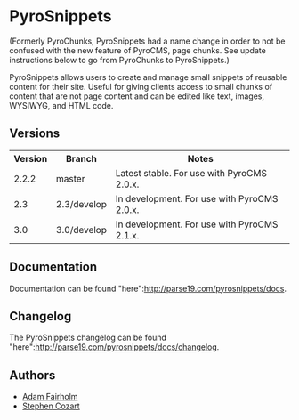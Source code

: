 # PyroSnippets

(Formerly PyroChunks, PyroSnippets had a name change in order to not be confused with the new feature of PyroCMS, page chunks. See update instructions below to go from PyroChunks to PyroSnippets.)

PyroSnippets allows users to create and manage small snippets of reusable content for their site. Useful for giving clients access to small chunks of content that are not page content and can be edited like text, images, WYSIWYG, and HTML code.

## Versions

<table>
	<tr>
		<th>Version</th>
		<th>Branch</th>
		<th>Notes</th>
	</tr>
	<tr>
		<td>2.2.2</td>
		<td>master</td>
		<td>Latest stable. For use with PyroCMS 2.0.x.</td>
	</tr>
	<tr>
		<td>2.3</td>
		<td>2.3/develop</td>
		<td>In development. For use with PyroCMS 2.0.x.</td>
	</tr>
	<tr>
		<td>3.0</td>
		<td>3.0/develop</td>
		<td>In development. For use with PyroCMS 2.1.x.</td>
	</tr>

</table>

## Documentation

Documentation can be found "here":http://parse19.com/pyrosnippets/docs.

## Changelog

The PyroSnippets changelog can be found "here":http://parse19.com/pyrosnippets/docs/changelog.

## Authors

* [Adam Fairholm](http://twitter.com/adamfairholm)
* [Stephen Cozart](http://twitter.com/stephencozart)